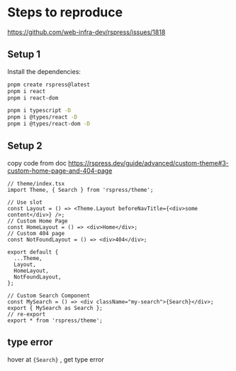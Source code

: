 # Steps to reproduce

<https://github.com/web-infra-dev/rspress/issues/1818>

## Setup 1

Install the dependencies:

```bash
pnpm create rspress@latest
pnpm i react
pnpm i react-dom

pnpm i typescript -D
pnpm i @types/react -D
pnpm i @types/react-dom -D

```

## Setup 2

copy code from doc <https://rspress.dev/guide/advanced/custom-theme#3-custom-home-page-and-404-page>

```tsx
// theme/index.tsx
import Theme, { Search } from 'rspress/theme';

// Use slot
const Layout = () => <Theme.Layout beforeNavTitle={<div>some content</div>} />;
// Custom Home Page
const HomeLayout = () => <div>Home</div>;
// Custom 404 page
const NotFoundLayout = () => <div>404</div>;

export default {
  ...Theme,
  Layout,
  HomeLayout,
  NotFoundLayout,
};

// Custom Search Component
const MySearch = () => <div className="my-search">{Search}</div>;
export { MySearch as Search };
// re-export
export * from 'rspress/theme';
```

## type error

hover at `{Search}` , get type error
